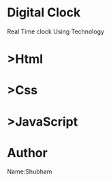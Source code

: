 # Digital Clock
Real Time clock
Using Technology
# >Html
# >Css
# >JavaScript

# Author
Name:Shubham
